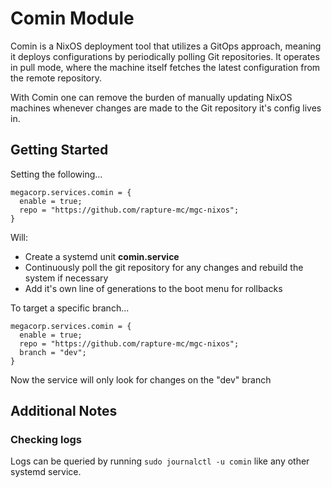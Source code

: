 # Comin Module
Comin is a NixOS deployment tool that utilizes a GitOps approach, meaning it deploys configurations by periodically polling Git repositories. It operates in pull mode, where the machine itself fetches the latest configuration from the remote repository.

With Comin one can remove the burden of manually updating NixOS machines whenever changes are made to the Git repository it's config lives in.

## Getting Started
Setting the following...
```
megacorp.services.comin = {
  enable = true;
  repo = "https://github.com/rapture-mc/mgc-nixos";
}
```
Will:
- Create a systemd unit **comin.service**
- Continuously poll the git repository for any changes and rebuild the system if necessary
- Add it's own line of generations to the boot menu for rollbacks

To target a specific branch...
```
megacorp.services.comin = {
  enable = true;
  repo = "https://github.com/rapture-mc/mgc-nixos";
  branch = "dev";
}
```
Now the service will only look for changes on the "dev" branch

## Additional Notes

### Checking logs
Logs can be queried by running `sudo journalctl -u comin` like any other systemd service.
